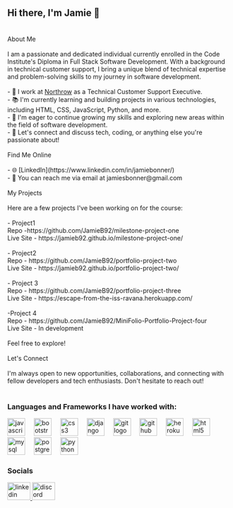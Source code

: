 ## <p align="left">Hi there, I'm Jamie 👋</p>
<p><br> About Me<br><br>I am a passionate and dedicated individual currently enrolled in the Code Institute's Diploma in Full Stack Software Development. With a background in technical customer support, I bring a unique blend of technical expertise and problem-solving skills to my journey in software development.<br><br>- 💼 I work at <a href="https//www.northrow.com">Northrow</a> as a Technical Customer Support Executive.<br>- 📚 I'm currently learning and building projects in various technologies, including HTML, CSS, JavaScript, Python, and more.<br>- 🌱 I'm eager to continue growing my skills and exploring new areas within the field of software development.<br>- 💬 Let's connect and discuss tech, coding, or anything else you're passionate about!<br><br>Find Me Online<br><br>- 🌐 [LinkedIn](https://www.linkedin.com/in/jamiebonner/)<br>- 📧 You can reach me via email at jamiesbonner@gmail.com<br><br>My Projects<br><br>Here are a few projects I've been working on for the course:<br><br>- Project1 <br>Repo -https://github.com/JamieB92/milestone-project-one<br>Live Site - https://jamieb92.github.io/milestone-project-one/<br><br>- Project2<br>Repo - https://github.com/JamieB92/portfolio-project-two<br>Live Site - https://jamieb92.github.io/portfolio-project-two/<br><br>- Project 3<br>Repo - https://github.com/JamieB92/portfolio-project-three<br>Live Site - https://escape-from-the-iss-ravana.herokuapp.com/<br><br>-Project 4<br>Repo - https://github.com/JamieB92/MiniFolio-Portfolio-Project-four<br>Live Site - In development<br><br>Feel free to explore!<br><br>Let's Connect<br><br>I'm always open to new opportunities, collaborations, and connecting with fellow developers and tech enthusiasts. Don't hesitate to reach out!</p>

#


### Languages and Frameworks I have worked with:
<div align="left">
  <img src="https://cdn.jsdelivr.net/gh/devicons/devicon/icons/javascript/javascript-original.svg" height="40" alt="javascript logo"  />
  <img width="12" />
  <img src="https://cdn.jsdelivr.net/gh/devicons/devicon/icons/bootstrap/bootstrap-original.svg" height="40" alt="bootstrap logo"  />
  <img width="12" />
  <img src="https://cdn.jsdelivr.net/gh/devicons/devicon/icons/css3/css3-original.svg" height="40" alt="css3 logo"  />
  <img width="12" />
  <img src="https://cdn.jsdelivr.net/gh/devicons/devicon/icons/django/django-plain.svg" height="40" alt="django logo"  />
  <img width="12" />
  <img src="https://cdn.jsdelivr.net/gh/devicons/devicon/icons/git/git-original.svg" height="40" alt="git logo"  />
  <img width="12" />
  <img src="https://cdn.jsdelivr.net/gh/devicons/devicon/icons/github/github-original.svg" height="40" alt="github logo"  />
  <img width="12" />
  <img src="https://cdn.jsdelivr.net/gh/devicons/devicon/icons/heroku/heroku-original.svg" height="40" alt="heroku logo"  />
  <img width="12" />
  <img src="https://cdn.jsdelivr.net/gh/devicons/devicon/icons/html5/html5-original.svg" height="40" alt="html5 logo"  />
  <img width="12" />
  <img src="https://cdn.jsdelivr.net/gh/devicons/devicon/icons/mysql/mysql-original.svg" height="40" alt="mysql logo"  />
  <img width="12" />
  <img src="https://cdn.jsdelivr.net/gh/devicons/devicon/icons/postgresql/postgresql-original.svg" height="40" alt="postgresql logo"  />
  <img width="12" />
  <img src="https://cdn.jsdelivr.net/gh/devicons/devicon/icons/python/python-original.svg" height="40" alt="python logo"  />
</div>

### Socials

<div align="left">
  <a href="https://www.linkedin.com/in/jamiebonner/" target="_blank">
    <img src="https://raw.githubusercontent.com/maurodesouza/profile-readme-generator/master/src/assets/icons/social/linkedin/default.svg" width="52" height="40" alt="linkedin logo"  />
  </a>
  <a href="jamieb92" target="_blank">
    <img src="https://raw.githubusercontent.com/maurodesouza/profile-readme-generator/master/src/assets/icons/social/discord/default.svg" width="52" height="40" alt="discord logo"  />
  </a>
</div>

###
